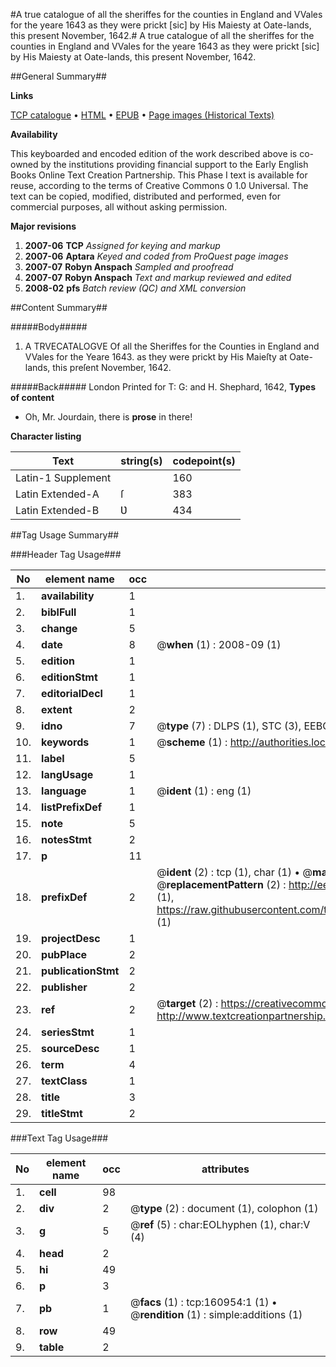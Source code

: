 #A true catalogue of all the sheriffes for the counties in England and VVales for the yeare 1643 as they were prickt [sic] by His Maiesty at Oate-lands, this present November, 1642.#
A true catalogue of all the sheriffes for the counties in England and VVales for the yeare 1643 as they were prickt [sic] by His Maiesty at Oate-lands, this present November, 1642.

##General Summary##

**Links**

[TCP catalogue](http://www.ota.ox.ac.uk/tcp/)  • 
[HTML](http://tei.it.ox.ac.uk/tcp/Texts-HTML/free/A94/A94983.html)  • 
[EPUB](http://tei.it.ox.ac.uk/tcp/Texts-EPUB/free/A94/A94983.epub) • 
[Page images (Historical Texts)](https://data.historicaltexts.jisc.ac.uk/view?pubId=eebo-99871155e&pageId=eebo-99871155e-160954-1)

**Availability**

This keyboarded and encoded edition of the
	       work described above is co-owned by the institutions
	       providing financial support to the Early English Books
	       Online Text Creation Partnership. This Phase I text is
	       available for reuse, according to the terms of Creative
	       Commons 0 1.0 Universal. The text can be copied,
	       modified, distributed and performed, even for
	       commercial purposes, all without asking permission.

**Major revisions**

1. __2007-06__ __TCP__ *Assigned for keying and markup*
1. __2007-06__ __Aptara__ *Keyed and coded from ProQuest page images*
1. __2007-07__ __Robyn Anspach__ *Sampled and proofread*
1. __2007-07__ __Robyn Anspach__ *Text and markup reviewed and edited*
1. __2008-02__ __pfs__ *Batch review (QC) and XML conversion*

##Content Summary##

#####Body#####

1. A
TRVECATALOGVE
Of all the Sheriffes for the Counties
in England and VVales for the Yeare 1643.
as they were prickt by His Maieſty at
Oate-lands, this preſent November, 1642.

#####Back#####
London Printed for T: G: and H. Shephard, 1642,
**Types of content**

  * Oh, Mr. Jourdain, there is **prose** in there!

**Character listing**


|Text|string(s)|codepoint(s)|
|---|---|---|
|Latin-1 Supplement| |160|
|Latin Extended-A|ſ|383|
|Latin Extended-B|Ʋ|434|

##Tag Usage Summary##

###Header Tag Usage###

|No|element name|occ|attributes|
|---|---|---|---|
|1.|__availability__|1||
|2.|__biblFull__|1||
|3.|__change__|5||
|4.|__date__|8| @__when__ (1) : 2008-09 (1)|
|5.|__edition__|1||
|6.|__editionStmt__|1||
|7.|__editorialDecl__|1||
|8.|__extent__|2||
|9.|__idno__|7| @__type__ (7) : DLPS (1), STC (3), EEBO-CITATION (1), PROQUEST (1), VID (1)|
|10.|__keywords__|1| @__scheme__ (1) : http://authorities.loc.gov/ (1)|
|11.|__label__|5||
|12.|__langUsage__|1||
|13.|__language__|1| @__ident__ (1) : eng (1)|
|14.|__listPrefixDef__|1||
|15.|__note__|5||
|16.|__notesStmt__|2||
|17.|__p__|11||
|18.|__prefixDef__|2| @__ident__ (2) : tcp (1), char (1)  •  @__matchPattern__ (2) : ([0-9\-]+):([0-9IVX]+) (1), (.+) (1)  •  @__replacementPattern__ (2) : http://eebo.chadwyck.com/downloadtiff?vid=$1&page=$2 (1), https://raw.githubusercontent.com/textcreationpartnership/Texts/master/tcpchars.xml#$1 (1)|
|19.|__projectDesc__|1||
|20.|__pubPlace__|2||
|21.|__publicationStmt__|2||
|22.|__publisher__|2||
|23.|__ref__|2| @__target__ (2) : https://creativecommons.org/publicdomain/zero/1.0/ (1), http://www.textcreationpartnership.org/docs/. (1)|
|24.|__seriesStmt__|1||
|25.|__sourceDesc__|1||
|26.|__term__|4||
|27.|__textClass__|1||
|28.|__title__|3||
|29.|__titleStmt__|2||


###Text Tag Usage###

|No|element name|occ|attributes|
|---|---|---|---|
|1.|__cell__|98||
|2.|__div__|2| @__type__ (2) : document (1), colophon (1)|
|3.|__g__|5| @__ref__ (5) : char:EOLhyphen (1), char:V (4)|
|4.|__head__|2||
|5.|__hi__|49||
|6.|__p__|3||
|7.|__pb__|1| @__facs__ (1) : tcp:160954:1 (1)  •  @__rendition__ (1) : simple:additions (1)|
|8.|__row__|49||
|9.|__table__|2||
